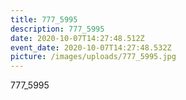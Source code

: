 ```yaml
---
title: 777_5995
description: 777_5995
date: 2020-10-07T14:27:48.512Z
event_date: 2020-10-07T14:27:48.532Z
picture: /images/uploads/777_5995.jpg
---
```

777_5995
